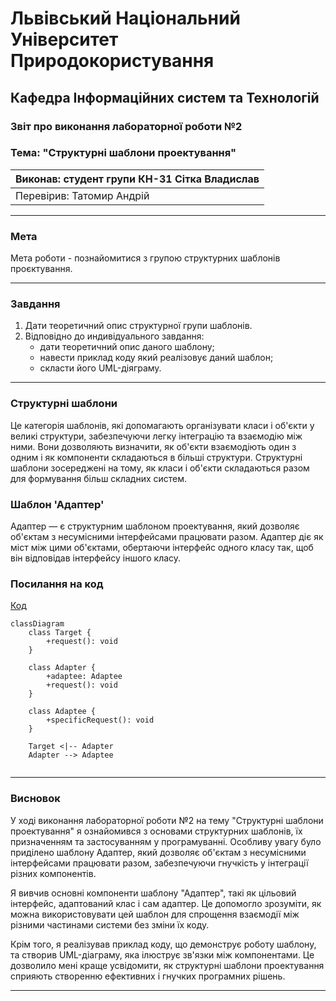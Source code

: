 
# Львівський Національний Університет Природокористування
## Кафедра Інформаційних систем та Технологій

### Звіт про виконання лабораторної роботи №2
### Тема: "Структурні шаблони проектування"

| Виконав: студент групи КН-31 Сітка Владислав |  
| ------------------------------------------ |  
| Перевірив: Татомир Андрій                  |  

---

### Мета
Мета роботи - познайомитися з групою структурних шаблонів
проєктування.

---

### Завдання

1. Дати теоретичний опис структурної групи шаблонів.
2. Відповідно до индивідуального завдання:
    - дати теоретичний опис даного шаблону;
    - навести приклад коду який реалізовує даний шаблон;
    - скласти його UML-діяграму.
---

### Структурні шаблони

Це категорія шаблонів, які допомагають організувати класи і об'єкти у великі структури, забезпечуючи легку інтеграцію та взаємодію між ними. Вони дозволяють визначити, як об'єкти взаємодіють один з одним і як компоненти складаються в більші структури. Структурні шаблони зосереджені на тому, як класи і об'єкти складаються разом для формування більш складних систем.

### Шаблон 'Адаптер'

Адаптер —  є структурним шаблоном проектування, який дозволяє об'єктам з несумісними інтерфейсами працювати разом. Адаптер діє як міст між цими об'єктами, обертаючи інтерфейс одного класу так, щоб він відповідав інтерфейсу іншого класу.

### Посилання на код

[Код](Adapter.py)



```mermaid
classDiagram
    class Target {
        +request(): void
    }

    class Adapter {
        +adaptee: Adaptee
        +request(): void
    }

    class Adaptee {
        +specificRequest(): void
    }

    Target <|-- Adapter
    Adapter --> Adaptee


```

---

### Висновок

У ході виконання лабораторної роботи №2 на тему "Структурні шаблони проектування" я ознайомився з основами структурних шаблонів, їх призначенням та застосуванням у програмуванні. Особливу увагу було приділено шаблону Адаптер, який дозволяє об'єктам з несумісними інтерфейсами працювати разом, забезпечуючи гнучкість у інтеграції різних компонентів.

Я вивчив основні компоненти шаблону "Адаптер", такі як цільовий інтерфейс, адаптований клас і сам адаптер. Це допомогло зрозуміти, як можна використовувати цей шаблон для спрощення взаємодії між різними частинами системи без зміни їх коду.

Крім того, я реалізував приклад коду, що демонструє роботу шаблону, та створив UML-діаграму, яка ілюструє зв'язки між компонентами. Це дозволило мені краще усвідомити, як структурні шаблони проектування сприяють створенню ефективних і гнучких програмних рішень.



---


